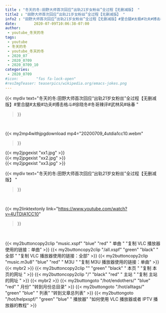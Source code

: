 ```yaml
---
title : "冬天的冬:田野大师首次回应“出轨21岁女粉丝”全过程【无删减版】 "
title2 : "田野大师首次回应“出轨21岁女粉丝”全过程【无删减版】 "
info2 : "田野大师首次回应“出轨21岁女粉丝”全过程【无删减版】#里合腿#太极#功夫#搏击格斗#徐晓冬#冬哥辣评#武林风#咏春 "
date:        2020-07-09T10:06:38-07:00
author:
 - youtube_冬天的冬
tags:
 - youtube
 - 冬天的冬
 - youtube_冬天的冬
 - 2020_07
 - 2020_0709
 - 2020_0709_10
categories:
 - 2020_0709
#icon:        "fas fa-lock-open"
#resImgTeaser: teaserpics/wikipedia.org/emacs-jokes.png
---
```


{{< mydiv text="冬天的冬:田野大师首次回应“出轨21岁女粉丝”全过程【无删减版】#里合腿#太极#功夫#搏击格斗#徐晓冬#冬哥辣评#武林风#咏春 "
>}}
<br>


{{< my2mp4withjpgdownload mp4="20200709_4utdia1cc10.webm"
>}}

{{< my2jpgexist "xx1.jpg" >}}<br>
{{< my2jpgexist "xx2.jpg" >}}<br>
{{< my2jpgexist "xx3.jpg" >}}<br>



{{< mydiv text="冬天的冬:田野大师首次回应“出轨21岁女粉丝”全过程【无删减版】 "
>}}
<br>

{{< my2linktextonly link="https://www.youtube.com/watch?v=4UTDIA1CC10"
>}}


<br>

{{< my2buttoncopy2clip "music.xspf"        "blue"   "red"    " 单曲 "  "复制 VLC 播放器使用的链接：单曲" >}} {{< my2buttoncopy2clip "/all.xspf"         "green"  "black"  " 全部 "  "复制 VLC 播放器使用的链接：全部" >}} {{< my2buttoncopy2clip "music.m3u8"        "blue"   "red"    " M3U  "    "复制 M3U 播放器使用的链接：单曲" >}} {{< mybr2 >}} {{< my2buttoncopy2clip ""                  "green"  "black"  " 本页 "    "复制 本页的网址 " >}} {{< my2buttoncopy2clip "/"                 "black"  "red"    " 主站 "    "复制 主站的网址 " >}} {{< mybr2 >}} {{< my2buttongoto      "/hot/endothers/"   "blue"   "red"    " 月份"   "转到月份总目录" >}} {{< my2buttongoto      "/hot/alltags/"     "green"  "blue"   " 列表"   "转到文章总列表" >}} {{< my2buttongoto      "/hot/helpxspf/"    "green"  "blue"   " 播放器" "如何使用 VLC 播放器或者 IPTV 播放器的教程" >}} 
